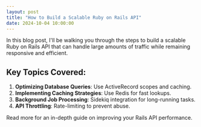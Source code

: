 ```yaml
---
layout: post
title: "How to Build a Scalable Ruby on Rails API"
date: 2024-10-04 10:00:00
---
```


In this blog post, I'll be walking you through the steps to build a scalable Ruby on Rails API that can handle large amounts of traffic while remaining responsive and efficient.

## Key Topics Covered:
1. **Optimizing Database Queries**: Use ActiveRecord scopes and caching.
2. **Implementing Caching Strategies**: Use Redis for fast lookups.
3. **Background Job Processing**: Sidekiq integration for long-running tasks.
4. **API Throttling**: Rate-limiting to prevent abuse.

Read more for an in-depth guide on improving your Rails API performance.
